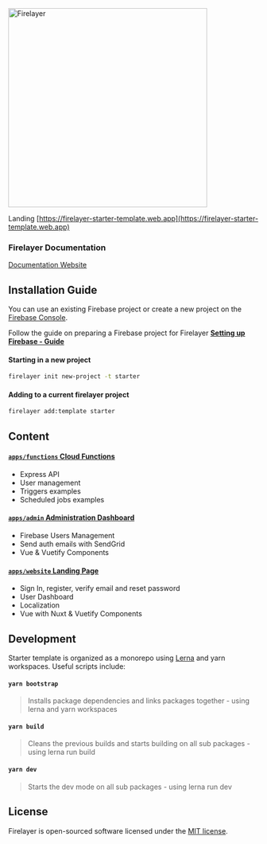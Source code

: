 <a href="https://firelayer.io/">
  <img src="https://user-images.githubusercontent.com/3942799/78354854-884c2780-75a4-11ea-9882-a716e2095e98.png" alt="Firelayer" width="400" />
</a>

<br/>

Landing [https://firelayer-starter-template.web.app](https://firelayer-starter-template.web.app)


### Firelayer Documentation

[Documentation Website](https://firelayer.io/docs)

## Installation Guide
You can use an existing Firebase project or create a new project on the [Firebase Console](https://console.firebase.google.com).

Follow the guide on preparing a Firebase project for Firelayer
**[Setting up Firebase - Guide](https://firelayer.io/docs/setting-up-firebase)**

#### Starting in a new project
```sh
firelayer init new-project -t starter
```

#### Adding to a current firelayer project
```sh
firelayer add:template starter
```

## Content

#### [`apps/functions` Cloud Functions](/apps/functions/README.md)
- Express API
- User management
- Triggers examples
- Scheduled jobs examples

#### [`apps/admin` Administration Dashboard](/apps/admin/README.md)
- Firebase Users Management
- Send auth emails with SendGrid
- Vue & Vuetify Components

#### [`apps/website` Landing Page](/apps/website/README.md)
- Sign In, register, verify email and reset password
- User Dashboard
- Localization
- Vue with Nuxt & Vuetify Components


## Development

Starter template is organized as a monorepo using [Lerna](https://lerna.js.org/) and yarn workspaces. Useful scripts include:

#### `yarn bootstrap`
> Installs package dependencies and links packages together - using lerna and yarn workspaces

#### `yarn build`
> Cleans the previous builds and starts building on all sub packages - using lerna run build

#### `yarn dev`
> Starts the dev mode on all sub packages - using lerna run dev

## License

Firelayer is open-sourced software licensed under the [MIT license](https://github.com/firelayer/firelayer/blob/master/LICENSE).
